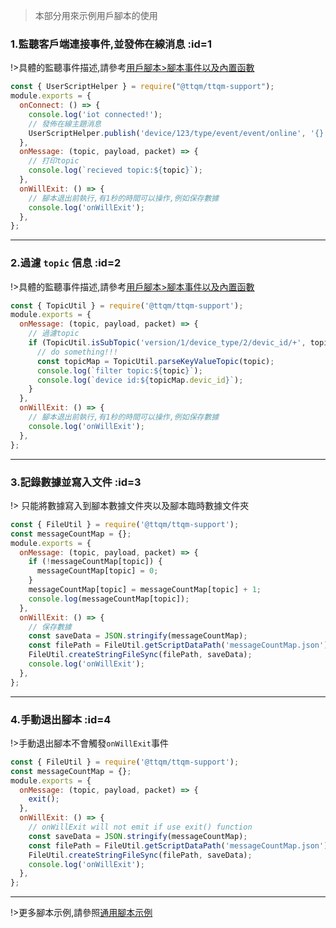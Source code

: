 > 本部分用來示例用戶腳本的使用

### 1.監聽客戶端連接事件,並發佈在線消息 :id=1

!>具體的監聽事件描述,請參考[用戶腳本>腳本事件以及內置函數](zh-cn/user-script/event-function)

```javascript
const { UserScriptHelper } = require("@ttqm/ttqm-support");
module.exports = {
  onConnect: () => {
    console.log('iot connected!');
    // 發佈在線主題消息
    UserScriptHelper.publish('device/123/type/event/event/online', '{}');
  },
  onMessage: (topic, payload, packet) => {
    // 打印topic
    console.log(`recieved topic:${topic}`);
  },
  onWillExit: () => {
    // 腳本退出前執行,有1秒的時間可以操作,例如保存數據
    console.log('onWillExit');
  },
};
```

---

### 2.過濾 `topic` 信息 :id=2

!>具體的監聽事件描述,請參考[用戶腳本>腳本事件以及內置函數](zh-cn/user-script/event-function)

```javascript
const { TopicUtil } = require('@ttqm/ttqm-support');
module.exports = {
  onMessage: (topic, payload, packet) => {
    // 過濾topic
    if (TopicUtil.isSubTopic('version/1/device_type/2/devic_id/+', topic)) {
      // do something!!!
      const topicMap = TopicUtil.parseKeyValueTopic(topic);
      console.log(`filter topic:${topic}`);
      console.log(`device id:${topicMap.devic_id}`);
    }
  },
  onWillExit: () => {
    // 腳本退出前執行,有1秒的時間可以操作,例如保存數據
    console.log('onWillExit');
  },
};
```

---

### 3.記錄數據並寫入文件 :id=3

!> 只能將數據寫入到腳本數據文件夾以及腳本臨時數據文件夾

```javascript
const { FileUtil } = require('@ttqm/ttqm-support');
const messageCountMap = {};
module.exports = {
  onMessage: (topic, payload, packet) => {
    if (!messageCountMap[topic]) {
      messageCountMap[topic] = 0;
    }
    messageCountMap[topic] = messageCountMap[topic] + 1;
    console.log(messageCountMap[topic]);
  },
  onWillExit: () => {
    // 保存數據
    const saveData = JSON.stringify(messageCountMap);
    const filePath = FileUtil.getScriptDataPath('messageCountMap.json');
    FileUtil.createStringFileSync(filePath, saveData);
    console.log('onWillExit');
  },
};
```

---

### 4.手動退出腳本 :id=4

!>手動退出腳本不會觸發`onWillExit`事件

```javascript
const { FileUtil } = require('@ttqm/ttqm-support');
const messageCountMap = {};
module.exports = {
  onMessage: (topic, payload, packet) => {
    exit();
  },
  onWillExit: () => {
    // onWillExit will not emit if use exit() function
    const saveData = JSON.stringify(messageCountMap);
    const filePath = FileUtil.getScriptDataPath('messageCountMap.json');
    FileUtil.createStringFileSync(filePath, saveData);
    console.log('onWillExit');
  },
};
```

---

!>更多腳本示例,請參照[通用腳本示例](zh-cn/other/common-script-demo.md)